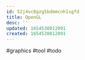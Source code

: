 ```yaml
---
id: 52j4vc8gzg5bdmmcnh1sgfd
title: OpenGL
desc: ''
updated: 1654530812091
created: 1654530812091
---
```

#graphics #tool #todo
